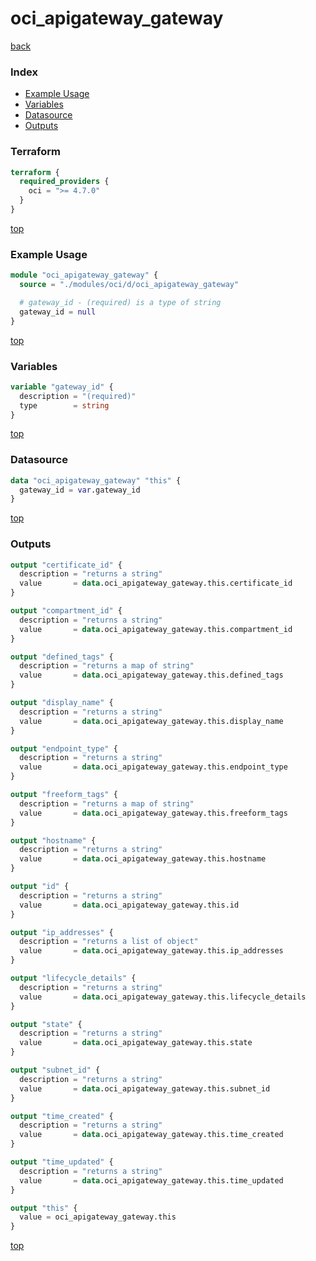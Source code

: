 # oci_apigateway_gateway

[back](../oci.md)

### Index

- [Example Usage](#example-usage)
- [Variables](#variables)
- [Datasource](#datasource)
- [Outputs](#outputs)

### Terraform

```terraform
terraform {
  required_providers {
    oci = ">= 4.7.0"
  }
}
```

[top](#index)

### Example Usage

```terraform
module "oci_apigateway_gateway" {
  source = "./modules/oci/d/oci_apigateway_gateway"

  # gateway_id - (required) is a type of string
  gateway_id = null
}
```

[top](#index)

### Variables

```terraform
variable "gateway_id" {
  description = "(required)"
  type        = string
}
```

[top](#index)

### Datasource

```terraform
data "oci_apigateway_gateway" "this" {
  gateway_id = var.gateway_id
}
```

[top](#index)

### Outputs

```terraform
output "certificate_id" {
  description = "returns a string"
  value       = data.oci_apigateway_gateway.this.certificate_id
}

output "compartment_id" {
  description = "returns a string"
  value       = data.oci_apigateway_gateway.this.compartment_id
}

output "defined_tags" {
  description = "returns a map of string"
  value       = data.oci_apigateway_gateway.this.defined_tags
}

output "display_name" {
  description = "returns a string"
  value       = data.oci_apigateway_gateway.this.display_name
}

output "endpoint_type" {
  description = "returns a string"
  value       = data.oci_apigateway_gateway.this.endpoint_type
}

output "freeform_tags" {
  description = "returns a map of string"
  value       = data.oci_apigateway_gateway.this.freeform_tags
}

output "hostname" {
  description = "returns a string"
  value       = data.oci_apigateway_gateway.this.hostname
}

output "id" {
  description = "returns a string"
  value       = data.oci_apigateway_gateway.this.id
}

output "ip_addresses" {
  description = "returns a list of object"
  value       = data.oci_apigateway_gateway.this.ip_addresses
}

output "lifecycle_details" {
  description = "returns a string"
  value       = data.oci_apigateway_gateway.this.lifecycle_details
}

output "state" {
  description = "returns a string"
  value       = data.oci_apigateway_gateway.this.state
}

output "subnet_id" {
  description = "returns a string"
  value       = data.oci_apigateway_gateway.this.subnet_id
}

output "time_created" {
  description = "returns a string"
  value       = data.oci_apigateway_gateway.this.time_created
}

output "time_updated" {
  description = "returns a string"
  value       = data.oci_apigateway_gateway.this.time_updated
}

output "this" {
  value = oci_apigateway_gateway.this
}
```

[top](#index)